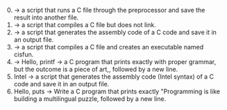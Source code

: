 0. -> a script that runs a C file through the preprocessor and save the result into another file.
1. ->  a script that compiles a C file but does not link.
2. ->  a script that generates the assembly code of a C code and save it in an output file.
3. ->  a script that compiles a C file and creates an executable named cisfun.
5. -> Hello, printf -> a C program that prints exactly with proper grammar, but the outcome is a piece of art,, followed by a new line.
7. Intel -> a script that generates the assembly code (Intel syntax) of a C code and save it in an output file.
4. Hello, puts -> Write a C program that prints exactly "Programming is like building a multilingual puzzle, followed by a new line.

